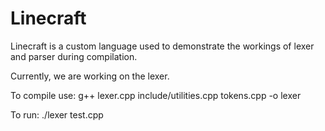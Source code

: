 # Linecraft
Linecraft is a custom language used to demonstrate the workings of lexer and parser during compilation.

Currently, we are working on the lexer.

To compile use:
g++ lexer.cpp include/utilities.cpp tokens.cpp -o lexer

To run:
./lexer test.cpp
